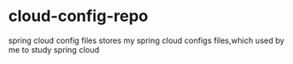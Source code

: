 # cloud-config-repo
spring cloud config files
stores my spring cloud configs files,which used by me to study spring cloud
